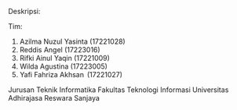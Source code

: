 Deskripsi:

Tim:
1. Azilma Nuzul Yasinta 	(17221028) 
2. Reddis Angel 			    (17223016) 
3. Rifki Ainul Yaqin 		  (17221009) 
4. Wilda Agustina 		    (17223005) 
5. Yafi Fahriza Akhsan 		(17221027) 

Jurusan Teknik Informatika
Fakultas Teknologi Informasi
Universitas Adhirajasa Reswara Sanjaya 
